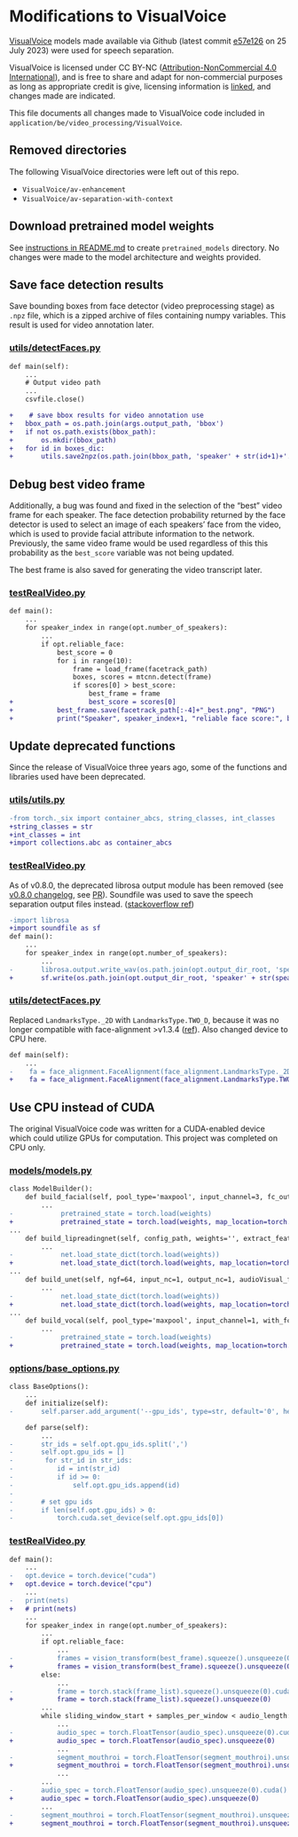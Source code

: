 # Modifications to VisualVoice

[VisualVoice](https://github.com/facebookresearch/VisualVoice/tree/main) models made available via Github (latest commit [e57e126](https://github.com/facebookresearch/VisualVoice/tree/e57e126c7aadc78edc7e7436a7a9dd4af8b95d0f) on 25 July 2023) were used for speech separation. 

VisualVoice is licensed under CC BY-NC ([Attribution-NonCommercial 4.0 International](https://creativecommons.org/licenses/by-nc/4.0/)), and is free to share and adapt for non-commercial purposes as long as appropriate credit is give, licensing information is [linked](https://github.com/facebookresearch/VisualVoice?tab=License-1-ov-file#readme), and changes made are indicated.

This file documents all changes made to VisualVoice code included in `application/be/video_processing/VisualVoice`.

## Removed directories
The following VisualVoice directories were left out of this repo.
* `VisualVoice/av-enhancement`
* `VisualVoice/av-separation-with-context`

## Download pretrained model weights
See [instructions in README.md](../../../README.md#Download-VisualVoice-pretrained-models) to create `pretrained_models` directory. No changes were made to the model architecture and weights provided.

## Save face detection results 
Save bounding boxes from face detector (video preprocessing stage) as `.npz` file, which is a zipped archive of files containing numpy variables. This result is used for video annotation later.

### [utils/detectFaces.py](./VisualVoice/utils/detectFaces.py)
```diff
def main(self):
    ...
    # Output video path
    ...
    csvfile.close()

+    # save bbox results for video annotation use
+   bbox_path = os.path.join(args.output_path, 'bbox')
+   if not os.path.exists(bbox_path):
+       os.mkdir(bbox_path)
+   for id in boxes_dic:
+       utils.save2npz(os.path.join(bbox_path, 'speaker' + str(id+1)+'.npz'), data=boxes_dic[id])
```

## Debug best video frame
Additionally, a bug was found and fixed in the selection of the “best” video frame for each speaker. The face detection probability returned by the face detector is used to select an image of each speakers’ face from the video, which is used to provide facial attribute information to the network. Previously, the same video frame would be used regardless of this this probability as the `best_score` variable was not being updated. 

The best frame is also saved for generating the video transcript later.

### [testRealVideo.py](./VisualVoice/testRealVideo.py)
```diff
def main():
    ...
	for speaker_index in range(opt.number_of_speakers):
        ...
		if opt.reliable_face:
			best_score = 0
			for i in range(10): 
				frame = load_frame(facetrack_path)
				boxes, scores = mtcnn.detect(frame)
				if scores[0] > best_score:
					best_frame = frame	
+					best_score = scores[0] 
+			best_frame.save(facetrack_path[:-4]+"_best.png", "PNG")
+			print("Speaker", speaker_index+1, "reliable face score:", best_score)
```

## Update deprecated functions
Since the release of VisualVoice three years ago, some of the functions and libraries used have been deprecated. 

### [utils/utils.py](./VisualVoice/utils/utils.py)
```diff
-from torch._six import container_abcs, string_classes, int_classes
+string_classes = str
+int_classes = int
+import collections.abc as container_abcs
```

### [testRealVideo.py](./VisualVoice/testRealVideo.py)
As of v0.8.0, the deprecated librosa output module has been removed (see [v0.8.0 changelog](https://librosa.org/doc/latest/changelog.html#v0-8-0), see [PR](https://github.com/librosa/librosa/pull/1062)). Soundfile was used to save the speech separation output files instead. ([stackoverflow ref](https://stackoverflow.com/questions/63997969/attributeerror-module-librosa-has-no-attribute-output))
```diff
-import librosa
+import soundfile as sf
def main():
    ...
	for speaker_index in range(opt.number_of_speakers):
        ...
-		librosa.output.write_wav(os.path.join(opt.output_dir_root, 'speaker' + str(speaker_index+1) + '.wav'), avged_sep_audio, opt.audio_sampling_rate)
+		sf.write(os.path.join(opt.output_dir_root, 'speaker' + str(speaker_index+1) + '.wav'), avged_sep_audio, opt.audio_sampling_rate)
```

### [utils/detectFaces.py](./VisualVoice/utils/detectFaces.py)
Replaced `LandmarksType._2D` with `LandmarksType.TWO_D`, because it was no longer compatible with face-alignment >v1.3.4 ([ref](https://github.com/OpenTalker/SadTalker/issues/611)).
Also changed device to CPU here.
```diff
def main(self):
    ...
-    fa = face_alignment.FaceAlignment(face_alignment.LandmarksType._2D, flip_input=False)
+    fa = face_alignment.FaceAlignment(face_alignment.LandmarksType.TWO_D, flip_input=False, device="cpu")
```

## Use CPU instead of CUDA
The original VisualVoice code was written for a CUDA-enabled device which could utilize GPUs for computation. This project was completed on CPU only. 

### [models/models.py](./VisualVoice/models/models.py)
```diff
class ModelBuilder():
    def build_facial(self, pool_type='maxpool', input_channel=3, fc_out=512, with_fc=False, weights=''):
        ...
-            pretrained_state = torch.load(weights)
+            pretrained_state = torch.load(weights, map_location=torch.device('cpu'))
...
    def build_lipreadingnet(self, config_path, weights='', extract_feats=False):
        ...
-            net.load_state_dict(torch.load(weights))
+            net.load_state_dict(torch.load(weights, map_location=torch.device('cpu')))
...
    def build_unet(self, ngf=64, input_nc=1, output_nc=1, audioVisual_feature_dim=1280, identity_feature_dim=64, weights=''):
        ...
-            net.load_state_dict(torch.load(weights))
+            net.load_state_dict(torch.load(weights, map_location=torch.device('cpu')))
...
    def build_vocal(self, pool_type='maxpool', input_channel=1, with_fc=False, fc_out=64, weights=''):
        ...
-            pretrained_state = torch.load(weights)
+            pretrained_state = torch.load(weights, map_location=torch.device('cpu'))
```

### [options/base_options.py](./VisualVoice/options/base_options.py)
```diff
class BaseOptions():
    ...
    def initialize(self):
-		self.parser.add_argument('--gpu_ids', type=str, default='0', help='gpu ids: e.g. 0  0,1,2, 0,2. use -1 for CPU')

    def parse(self):
        ...
-		str_ids = self.opt.gpu_ids.split(',')
-		self.opt.gpu_ids = []
-		 for str_id in str_ids:
-		 	id = int(str_id)
-		 	if id >= 0:
-		 		self.opt.gpu_ids.append(id)
-
-		# set gpu ids
-		if len(self.opt.gpu_ids) > 0:
-			torch.cuda.set_device(self.opt.gpu_ids[0])
```

### [testRealVideo.py](./VisualVoice/testRealVideo.py)
```diff
def main():
    ...
-	opt.device = torch.device("cuda")
+	opt.device = torch.device("cpu")
    ...
-	print(nets)
+	# print(nets)
    ...
	for speaker_index in range(opt.number_of_speakers):
        ...
		if opt.reliable_face:
            ...
-			frames = vision_transform(best_frame).squeeze().unsqueeze(0).cuda()
+			frames = vision_transform(best_frame).squeeze().unsqueeze(0)
        else:
            ...
-			frame = torch.stack(frame_list).squeeze().unsqueeze(0).cuda()
+			frame = torch.stack(frame_list).squeeze().unsqueeze(0)
        ...
		while sliding_window_start + samples_per_window < audio_length:
            ...
-			audio_spec = torch.FloatTensor(audio_spec).unsqueeze(0).cuda()
+			audio_spec = torch.FloatTensor(audio_spec).unsqueeze(0)
            ...
-			segment_mouthroi = torch.FloatTensor(segment_mouthroi).unsqueeze(0).unsqueeze(0).cuda()
+			segment_mouthroi = torch.FloatTensor(segment_mouthroi).unsqueeze(0).unsqueeze(0)
            ...
        ...
-		audio_spec = torch.FloatTensor(audio_spec).unsqueeze(0).cuda()
+		audio_spec = torch.FloatTensor(audio_spec).unsqueeze(0)
        ...
-		segment_mouthroi = torch.FloatTensor(segment_mouthroi).unsqueeze(0).unsqueeze(0).cuda()
+		segment_mouthroi = torch.FloatTensor(segment_mouthroi).unsqueeze(0).unsqueeze(0)
```